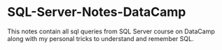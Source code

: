 # SQL-Server-Notes-DataCamp
This notes contain all sql queries from SQL Server course on DataCamp along with my personal tricks to understand and remember SQL.
